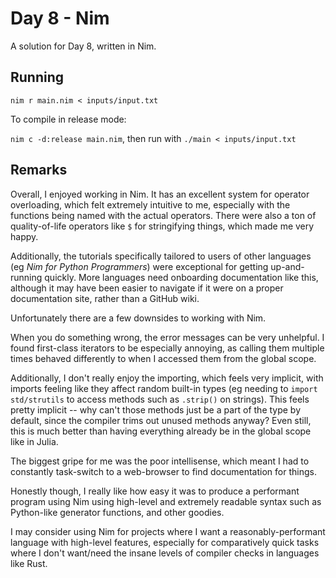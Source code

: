 # Day 8 - Nim

A solution for Day 8, written in Nim.

## Running

`nim r main.nim < inputs/input.txt`

To compile in release mode:

`nim c -d:release main.nim`, then run with `./main < inputs/input.txt`

## Remarks

Overall, I enjoyed working in Nim. It has an excellent system for operator
overloading, which felt extremely intuitive to me, especially with the
functions being named with the actual operators. There were also a ton of
quality-of-life operators like `$` for stringifying things, which made me very
happy.

Additionally, the tutorials specifically tailored to users of other languages
(eg *Nim for Python Programmers*) were exceptional for getting up-and-running
quickly. More languages need onboarding documentation like this, although it
may have been easier to navigate if it were on a proper documentation site,
rather than a GitHub wiki.

Unfortunately there are a few downsides to working with Nim.

When you do something wrong, the error messages can be very unhelpful. I found
first-class iterators to be especially annoying, as calling them multiple times
behaved differently to when I accessed them from the global scope.

Additionally, I don't really enjoy the importing, which feels very implicit,
with imports feeling like they affect random built-in types (eg needing to
`import std/strutils` to access methods such as `.strip()` on strings). This
feels pretty implicit -- why can't those methods just be a part of the type by
default, since the compiler trims out unused methods anyway? Even still, this
is much better than having everything already be in the global scope like in
Julia.

The biggest gripe for me was the poor intellisense, which meant I had to
constantly task-switch to a web-browser to find documentation for things.

Honestly though, I really like how easy it was to produce a performant program
using Nim using high-level and extremely readable syntax such as Python-like
generator functions, and other goodies.

I may consider using Nim for projects where I want a reasonably-performant
language with high-level features, especially for comparatively quick tasks
where I don't want/need the insane levels of compiler checks in languages like
Rust.
